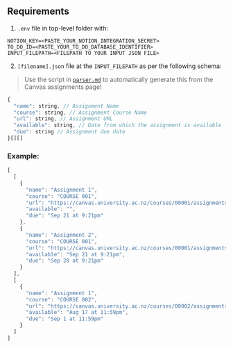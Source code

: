 ## Requirements

1. `.env` file in top-level folder with:
  ```text
  NOTION_KEY=<PASTE_YOUR_NOTION_INTEGRATION_SECRET>
  TO_DO_ID=<PASTE_YOUR_TO_DO_DATABASE_IDENTIFIER>
  INPUT_FILEPATH=<FILEPATH TO YOUR INPUT JSON FILE>
  ```

2. `[filename].json` file at the `INPUT_FILEPATH` as per the following schema:
  > Use the script in [`parser.md`](https://github.com/JamesNZL/notion-assignment-import/blob/master/parser.md#parsing-script) to automatically generate this from the Canvas assignments page!
  ```javascript
  {
    "name": string, // Assignment Name
    "course": string, // Assignment Course Name
    "url": string, // Assignment URL
    "available": string, // Date from which the assignment is available
    "due": string // Assignment due date
  }[][]
  ```
  ### Example:
  ```javascript
  [
    [
      {
        "name": "Assignment 1",
        "course": "COURSE 001",
        "url": "https://canvas.university.ac.nz/courses/00001/assignments/00001",
        "available": "",
        "due": "Sep 21 at 9:21pm"
      },
      {
        "name": "Assignment 2",
        "course": "COURSE 001",
        "url": "https://canvas.university.ac.nz/courses/00001/assignments/00002",
        "available": "Sep 21 at 9:21pm",
        "due": "Sep 28 at 9:21pm"
      }
    ],
    [
      {
        "name": "Assignment 1",
        "course": "COURSE 002",
        "url": "https://canvas.university.ac.nz/courses/00002/assignments/00001",
        "available": "Aug 17 at 11:59pm",
        "due": "Sep 1 at 11:59pm"
      }
    ]
  ]
  ```